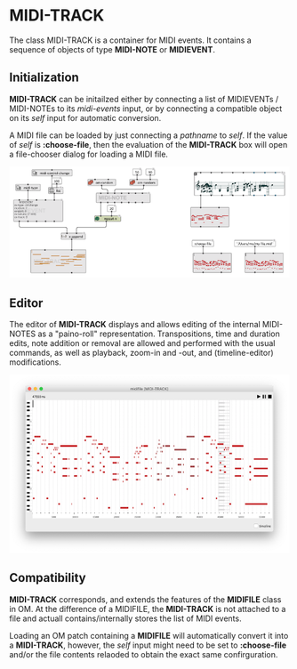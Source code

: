 
# MIDI-TRACK

The class MIDI-TRACK is a container for MIDI events. It contains a sequence of objects of type **MIDI-NOTE** or **MIDIEVENT**. 


## Initialization

**MIDI-TRACK** can be initailzed either by connecting a list of MIDIEVENTs / MIDI-NOTEs to its _midi-events_ input, or by connecting a compatible object on its _self_ input for automatic conversion.

A MIDI file can be loaded by just connecting a _pathname_ to _self_. If the value of _self_ is **:choose-file**, then the evaluation of the **MIDI-TRACK** box will open a file-chooser dialog for loading a MIDI file. 

<img src="./images/midi-track-init.png"> 

## Editor

The editor of **MIDI-TRACK** displays and allows editing of the internal MIDI-NOTES as a "paino-roll" representation. 
Transpositions, time and duration edits, note addition or removal are allowed and performed with the usual commands, as well as playback, zoom-in and -out, and (timeline-editor) modifications.

<img src="./images/midi-track-editor.png"> 

## Compatibility

**MIDI-TRACK** corresponds, and extends the features of the **MIDIFILE** class in OM. At the difference of a MIDIFILE, the **MIDI-TRACK** is not attached to a file and actuall contains/internally stores the list of MIDI events.

Loading an OM patch containing a **MIDIFILE** will automatically convert it into a **MIDI-TRACK**, however, the _self_ input might need to be set to **:choose-file** and/or the file contents relaoded to obtain the exact same confirguration.



